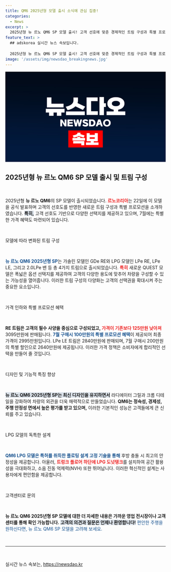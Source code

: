 ```yaml
---
title: QM6 2025년형 모델 출시 소식에 관심 집중!
categories:
  - News
excerpt: >
  2025년형 뉴 르노 QM6 SP 모델 출시! 고객 선호에 맞춘 경제적인 트림 구성과 특별 프로모션으로 합리적 가격 제공. 이번 기회를 놓치지 마세요!
feature_text: >
  ## adskorea 실시간 뉴스 속보입니다.

  2025년형 뉴 르노 QM6 SP 모델 출시! 고객 선호에 맞춘 경제적인 트림 구성과 특별 프로모션으로 합리적 가격 제공. 이번 기회를 놓치지 마세요!
image: '/assets/img/newsdao_breakingnews.jpg'
---
```


<p><img src="/assets/img/newsdao_breakingnews.jpg" alt="adskorea 속보" /></p>

<h2 data-ke-size="size26">2025년형 뉴 르노 QM6 SP 모델 출시 및 트림 구성</h2>

<p data-ke-size="size16">&nbsp;</p>

<p>2025년형 <b>뉴 르노 QM6</b>의 SP 모델이 출시되었습니다. <b><span style="color: #ee2323;">르노코리아</span></b>는 22일에 이 모델을 공식 발표하며 고객의 선호도를 반영한 새로운 트림 구성과 특별 프로모션을 소개하였습니다. <b><span style="background-color: #21538527;">특히,</span></b> 고객 선호도 기반으로 다양한 선택지를 제공하고 있으며, 7월에는 특별한 가격 혜택도 마련되어 있습니다. </p>

<p data-ke-size="size16">&nbsp;</p>

<p>모델에 따라 변화된 트림 구성</p>

<p data-ke-size="size16">&nbsp;</p>

<p><b><span style="color: #1a5490;">뉴 르노 QM6 2025년형 SP</span></b>는 가솔린 모델인 GDe RE와 LPG 모델인 LPe RE, LPe LE, 그리고 2.0LPe 밴 등 총 4가지 트림으로 출시되었습니다. <b><span style="color: #ee2323;">특히</span></b> 새로운 QUEST 모델은 폭넓은 옵션 선택지를 제공하여 고객의 다양한 용도에 맞추어 차량을 구성할 수 있는 가능성을 열어줍니다. 이러한 트림 구성의 다양화는 고객의 선택권을 확대시켜 주는 중요한 요소입니다. </p>

<p data-ke-size="size16">&nbsp;</p>

<p>가격 인하와 특별 프로모션 혜택</p>

<p data-ke-size="size16">&nbsp;</p>

<p><b>RE 트림은 고객의 필수 사양을 중심으로 구성되었고, <span style="color: #ee2323;">가격이 기존보다 125만원 낮아져</span></b> 3095만원에 판매됩니다. <b><span style="color: #1a5490;">7월 구매시 100만원의 특별 프로모션 혜택</span></b>이 제공되어 최종 가격이 2995만원입니다. LPe LE 트림은 2840만원에 판매되며, 7월 구매시 200만원의 특별 할인으로 2640만원에 제공됩니다. 이러한 가격 정책은 소비자에게 합리적인 선택을 만들어 줄 것입니다.</p>

<p data-ke-size="size16">&nbsp;</p>

<p>디자인 및 기능적 특징 향상</p>

<p data-ke-size="size16">&nbsp;</p>

<p><b><span style="background-color: #21538527;">뉴 르노 QM6 2025년형 SP는 최신 디자인을 유지하면서</span></b> 라디에이터 그릴과 크롬 디테일을 강화하여 차량의 외관을 더욱 매력적으로 만들었습니다. <b>QM6는 정숙성, 경제성, 주행 안정성 면에서 높은 평가를 받고 있으며,</b> 이러한 기본적인 성능은 고객들에게 큰 신뢰를 주고 있습니다. </p>

<p data-ke-size="size16">&nbsp;</p>

<p>LPG 모델의 독특한 설계</p>

<p data-ke-size="size16">&nbsp;</p>

<p><b><span style="color: #1a5490;">QM6 LPG 모델은 특허를 취득한 플로팅 설계 고정 기술을 통해</span></b> 후방 충돌 시 최고의 안정성을 제공합니다. 아울러, <b><span style="color: #ee2323;">트렁크 플로어 하단에 LPG 도넛탱크</span></b>를 설치하여 공간 활용성을 극대화하고, 소음 진동 억제력(NVH) 또한 뛰어납니다. 이러한 혁신적인 설계는 사용자에게 편안함을 제공합니다.</p>

<p data-ke-size="size16">&nbsp;</p>

<p>고객센터로 문의 </p>

<p data-ke-size="size16">&nbsp;</p>

<p><b>뉴 르노 QM6 2025년형 SP 모델에 대한 더 자세한 내용은 가까운 영업 전시장이나 고객센터를 통해 확인 가능합니다.</b> <b><span style="background-color: #21538527;">고객의 의견과 질문은 언제나 환영합니다!</span></b> <span style="color: #1a5490;">편안한 주행을 원하신다면, 뉴 르노 QM6 SP 모델을 고려해 보세요.</span></p>

<p data-ke-size="size16">&nbsp;</p>

<hr>

<p data-ke-size="size16">&nbsp;</p>
실시간 뉴스 속보는, <a href="https://newsdao.kr" rel="dofollow">https://newsdao.kr</a>


